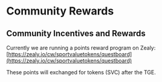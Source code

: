 # Community Rewards



## Community Incentives and Rewards

Currently we are running a points reward program on Zealy: [https://zealy.io/cw/sportvaluetokens/questboard](https://zealy.io/cw/sportvaluetokens/questboard)

These points will exchanged for tokens (SVC) after the TGE.



